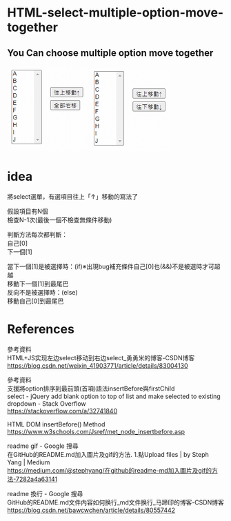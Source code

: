 # HTML-select-multiple-option-move-together
## You Can choose multiple option move together

![image](https://github.com/ykch/HTML-select-multiple-option-move-together/blob/main/LINE_P2021114_234136.gif)
![image](https://github.com/ykch/HTML-select-multiple-option-move-together/blob/main/LINE_P2021117_012946.gif)

# idea

將select選單，有選項目往上「↑」移動的寫法了  
  
假設項目有N個  
檢查N-1次(最後一個不檢查無條件移動)  
  
判斷方法每次都判斷：  
自己[0]  
下一個[1]  
  
當下一個[1]是被選擇時：(if)※出現bug補充條件自己[0]也(&&)不是被選時才可超越  
移動下一個[1]到最尾巴  
反向不是被選擇時：(else)  
移動自己[0]到最尾巴  
  
  
# References

參考資料  
HTML+JS实现左边select移动到右边select_勇勇米的博客-CSDN博客  
https://blog.csdn.net/weixin_41903771/article/details/83004130



參考資料  
支援將option排序到最前頭(首項)語法insertBefore與firstChild  
select - jQuery add blank option to top of list and make selected to existing dropdown - Stack Overflow  
https://stackoverflow.com/a/32741840

HTML DOM insertBefore() Method  
https://www.w3schools.com/Jsref/met_node_insertbefore.asp


readme gif - Google 搜尋  
在GitHub的README.md加入圖片及gif的方法. 1.點Upload files | by Steph Yang | Medium  
https://medium.com/@stephyang/在github的readme-md加入圖片及gif的方法-7282a4a63141


readme 換行 - Google 搜尋  
GitHub的README.md文件内容如何换行_md文件换行_马蹄印的博客-CSDN博客  
https://blog.csdn.net/bawcwchen/article/details/80557442
